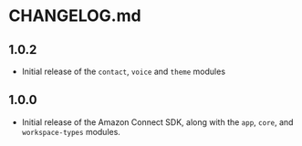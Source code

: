 # CHANGELOG.md

## 1.0.2
  - Initial release of the `contact`, `voice` and `theme` modules

## 1.0.0
  - Initial release of the Amazon Connect SDK, along with the `app`, `core`, and `workspace-types` modules.